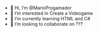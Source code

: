 - 👋 Hi, I’m @MarioProgamador
- 👀 I’m interested in Create a Videogame
- 🌱 I’m currently learning HTML and C#
- 💞️ I’m looking to collaborate on ???

<!---
MarioProgamador/MarioProgamador is a ✨ special ✨ repository because its `README.md` (this file) appears on your GitHub profile.
You can click the Preview link to take a look at your changes.
--->
